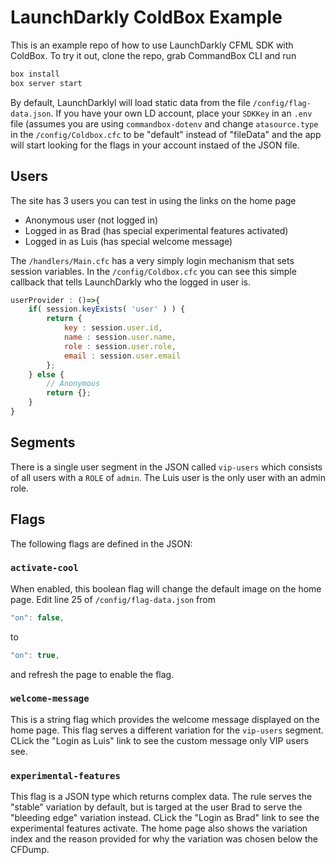 # LaunchDarkly ColdBox Example

This is an example repo of how to use LaunchDarkly CFML SDK with ColdBox.  To try it out, clone the repo, grab CommandBox CLI and run 
```bash
box install
box server start
```

By default, LaunchDarklyl will load static data from the file `/config/flag-data.json`.  If you have your own LD account, place your `SDKKey` in an `.env` file (assumes you are using `commandbox-dotenv` and change `atasource.type` in the `/config/Coldbox.cfc` to be "default" instead of "fileData" and the app will start looking for the flags in your account instaed of the JSON file.

## Users

The site has 3 users  you can test in using the links on the home page 
* Anonymous user (not logged in)
* Logged in as Brad (has special experimental features activated)
* Logged in as Luis (has special welcome message)

The `/handlers/Main.cfc` has a very simply login mechanism that sets session variables.  In the `/config/Coldbox.cfc` you can see this simple callback that tells LaunchDarkly who the logged in user is.

```js
userProvider : ()=>{
	if( session.keyExists( 'user' ) ) {
		return {
			key : session.user.id,
			name : session.user.name,
			role : session.user.role,
			email : session.user.email
		};
	} else {
		// Anonymous
		return {};
	}
}
```

## Segments

There is a single user segment in the JSON called `vip-users` which consists of all users with a `ROLE` of `admin`.  The Luis user is the only user with an admin role.

## Flags

The following flags are defined in the JSON:

### `activate-cool`
When enabled, this boolean flag will change the default image on the home page.  Edit line 25 of `/config/flag-data.json` from 
```js
"on": false,
```
to
```js
"on": true,
```
and refresh the page to enable the flag.

### `welcome-message`

This is a string flag which provides the welcome message displayed on the home page.  This flag serves a different variation for the `vip-users` segment.  CLick the "Login as Luis" link to see the custom message only VIP users see.  

### `experimental-features`

This flag is a JSON type which returns complex data.  The rule serves the "stable" variation by default, but is targed at the user Brad to serve the "bleeding edge" variation instead.  CLick the "Login as Brad" link to see the experimental features activate.  The home page also shows the variation index and the reason provided for why the variation was chosen below the CFDump.